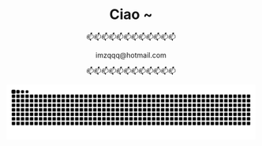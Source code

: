 <!-- prettier-ignore-start -->
<!-- markdownlint-disable -->
<div align="center">
  <h1>Ciao ~</h1>
  <p>📫📫📫📫📫📫📫📫📫📫📫📫</p>
  <p>imzqqq@hotmail.com</p>
  <p>📫📫📫📫📫📫📫📫📫📫📫📫</p>
</div>

<div align="center">
  <picture>
    <source media="(prefers-color-scheme: dark)" srcset="https://github.com/alpinebuster/alpinebuster/blob/output/github-snake-dark.svg" />
    <source media="(prefers-color-scheme: light)" srcset="https://github.com/alpinebuster/alpinebuster/blob/output/github-snake.svg" />
    <img alt="github-snake" src="https://github.com/alpinebuster/alpinebuster/blob/output/github-snake.svg" />
  </picture>
</div>
